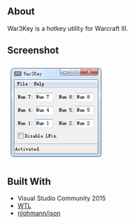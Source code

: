 ## About
War3Key is a hotkey utility for Warcraft III.

## Screenshot
![screenshot](https://raw.githubusercontent.com/dejavud/imghub/master/war3key/screenshots/war3key_screenshot_01.png)

## Built With
- Visual Studio Community 2015
- [WTL](http://wtl.sourceforge.net/)
- [nlohmann/json](https://github.com/nlohmann/json)

